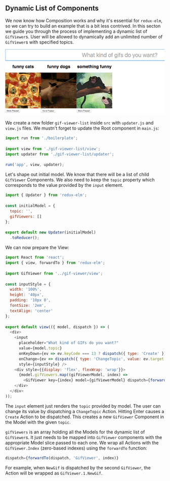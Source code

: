 ## Dynamic List of Components

We now know how Composition works and why it's essential for `redux-elm`, so we can try to build an example that is a bit less contrived. In this secton we guide you through the process of implementing a dynamic list of `GifViewer`s. User will be allowed to dynamically add an unlimited number of `GifViewer`s with specified topics.

![gif-viewer-list-1](../../assets/12.png)

We create a new folder `gif-viewer-list` inside `src` with `updater.js` and `view.js` files. We mustn't forget to update the Root component in `main.js`:

```javascript
import run from './boilerplate';

import view from './gif-viewer-list/view';
import updater from './gif-viewer-list/updater';

run('app', view, updater);
```

Let's shape out initial model. We know that there will be a list of child `GifViewer` Components. We also need to keep the `topic` property which corresponds to the value provided by the `input` element.

```javascript
import { Updater } from 'redux-elm';

const initialModel = {
  topic: '',
  gifViewers: []
};

export default new Updater(initialModel)
  .toReducer();

```

We can now prepare the View:

```javascript
import React from 'react';
import { view, forwardTo } from 'redux-elm';

import GifViewer from '../gif-viewer/view';

const inputStyle = {
  width: '100%',
  height: '40px',
  padding: '10px 0',
  fontSize: '2em',
  textAlign: 'center'
};

export default view(({ model, dispatch }) => (
  <div>
    <input
      placeholder="What kind of GIFs do you want?"
      value={model.topic}
      onKeyDown={ev => ev.keyCode === 13 ? dispatch({ type: 'Create' }) : null}
      onChange={ev => dispatch({ type: 'ChangeTopic', value: ev.target.value })}
      style={inputStyle} />
    <div style={{display: 'flex', flexWrap: 'wrap'}}>
      {model.gifViewers.map((gifViewerModel, index) =>
        <GifViewer key={index} model={gifViewerModel} dispatch={forwardTo(dispatch, 'GifViewer', index)} />)}
    </div>
  </div>
));
```

The `input` element just renders the `topic` provided by model. The user can change its value by dispatching a `ChangeTopic` Action. Hitting Enter causes a `Create` Action to be dispatched. This creates a new `GifViewer` Component in the Model with the given `topic`.

`gifViewers` is an array holding all the Models for the dynamic list of `GifViewer`s. It just needs to be mapped into `GifViewer` components with the appropriate Model slice passed to each one. We wrap all Actions with the `GifViewer.Index` (zero-based indexes) using the `forwardTo` function:

```javascript
dispatch={forwardTo(dispatch, 'GifViewer', index)}
```

For example, when `NewGif` is dispatched by the second `GifViewer`, the Action will be wrapped as `GifViewer.1.NewGif`.
